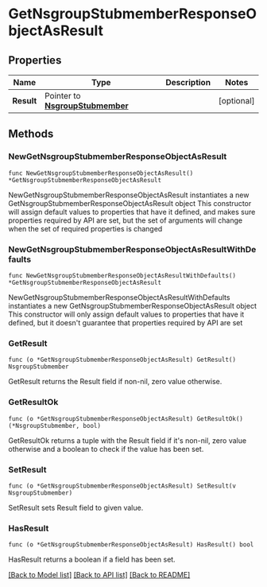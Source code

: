 # GetNsgroupStubmemberResponseObjectAsResult

## Properties

Name | Type | Description | Notes
------------ | ------------- | ------------- | -------------
**Result** | Pointer to [**NsgroupStubmember**](NsgroupStubmember.md) |  | [optional] 

## Methods

### NewGetNsgroupStubmemberResponseObjectAsResult

`func NewGetNsgroupStubmemberResponseObjectAsResult() *GetNsgroupStubmemberResponseObjectAsResult`

NewGetNsgroupStubmemberResponseObjectAsResult instantiates a new GetNsgroupStubmemberResponseObjectAsResult object
This constructor will assign default values to properties that have it defined,
and makes sure properties required by API are set, but the set of arguments
will change when the set of required properties is changed

### NewGetNsgroupStubmemberResponseObjectAsResultWithDefaults

`func NewGetNsgroupStubmemberResponseObjectAsResultWithDefaults() *GetNsgroupStubmemberResponseObjectAsResult`

NewGetNsgroupStubmemberResponseObjectAsResultWithDefaults instantiates a new GetNsgroupStubmemberResponseObjectAsResult object
This constructor will only assign default values to properties that have it defined,
but it doesn't guarantee that properties required by API are set

### GetResult

`func (o *GetNsgroupStubmemberResponseObjectAsResult) GetResult() NsgroupStubmember`

GetResult returns the Result field if non-nil, zero value otherwise.

### GetResultOk

`func (o *GetNsgroupStubmemberResponseObjectAsResult) GetResultOk() (*NsgroupStubmember, bool)`

GetResultOk returns a tuple with the Result field if it's non-nil, zero value otherwise
and a boolean to check if the value has been set.

### SetResult

`func (o *GetNsgroupStubmemberResponseObjectAsResult) SetResult(v NsgroupStubmember)`

SetResult sets Result field to given value.

### HasResult

`func (o *GetNsgroupStubmemberResponseObjectAsResult) HasResult() bool`

HasResult returns a boolean if a field has been set.


[[Back to Model list]](../README.md#documentation-for-models) [[Back to API list]](../README.md#documentation-for-api-endpoints) [[Back to README]](../README.md)


